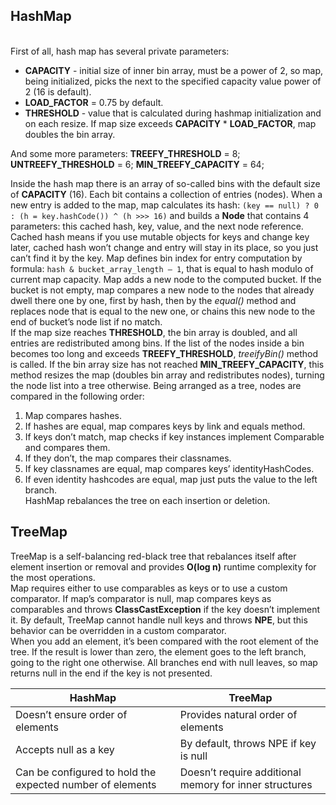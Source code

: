 ## HashMap
<br>First of all, hash map has several private parameters:
- **CAPACITY** - initial size of inner bin array, must be a power of 2, so map, being initialized, picks the next to the specified capacity value power of 2 (16 is default).
- **LOAD_FACTOR** = 0.75 by default.
- **THRESHOLD** - value that is calculated during hashmap initialization and on each resize. If map size exceeds **CAPACITY** \* **LOAD_FACTOR**, map doubles the bin array.<br>

And some more parameters:
**TREEFY_THRESHOLD** = 8; 
**UNTREEFY_THRESHOLD** = 6; 
**MIN_TREEFY_CAPACITY** = 64;<br>

Inside the hash map there is an array of so-called bins with the default size of **CAPACITY** (16). Each bit contains a collection of entries (nodes). When a new entry is added to the map, map calculates its hash: `(key == null) ? 0 : (h = key.hashCode()) ^ (h >>> 16)` and builds a **Node** that contains 4 parameters: this cached hash, key, value, and the next node reference. Cached hash means if you use mutable objects for keys and change key later, cached hash won’t change and entry will stay in its place, so you just can’t find it by the key. Map defines bin index for entry computation by formula: `hash & bucket_array_length – 1`, that is equal to hash modulo of current map capacity. Map adds a new node to the computed bucket. If the bucket is not empty, map compares a new node to the nodes that already dwell there one by one, first by hash, then by the *equal()* method and replaces node that is equal to the new one, or chains this new node to the end of bucket’s node list if no match.<br>
If the map size reaches **THRESHOLD**, the bin array is doubled, and all entries are redistributed among bins. If the list of the nodes inside a bin becomes too long and exceeds **TREEFY_THRESHOLD**, *treeifyBin()* method is called. If the bin array size has not reached **MIN_TREEFY_CAPACITY**, this method resizes the map (doubles bin array and redistributes nodes), turning the node list into a tree otherwise. Being arranged as a tree, nodes are compared in the following order:<br>
1. Map compares hashes.
2. If hashes are equal, map compares keys by link and equals method.
3. If keys don’t match, map checks if key instances implement Comparable and compares them.
4. If they don’t, the map compares their classnames.
5. If key classnames are equal, map compares keys’ identityHashCodes.
6. If even identity hashcodes are equal, map just puts the value to the left branch.
<br>HashMap rebalances the tree on each insertion or deletion.
## TreeMap

TreeMap is a self-balancing red-black tree that rebalances itself after element insertion or removal and provides **O(log n)** runtime complexity for the most operations.<br>
Map requires either to use comparables as keys or to use a custom comparator. If map’s comparator is null, map compares keys as comparables and throws **ClassCastException** if the key doesn’t implement it. By default, TreeMap cannot handle null keys and throws **NPE**, but this behavior can be overridden in a custom comparator. <br>
When you add an element, it’s been compared with the root element of the tree. If the result is lower than zero, the element goes to the left branch, going to the right one otherwise. All branches end with null leaves, so map returns null in the end if the key is not presented.

| HashMap                                                   | TreeMap                                                |
| --------------------------------------------------------- | ------------------------------------------------------ |
| Doesn’t ensure order of elements                          | Provides natural order of elements                     |
| Accepts null as a key                                     | By default, throws NPE if key is null                  |
| Can be configured to hold the expected number of elements | Doesn’t require additional memory for inner structures |

